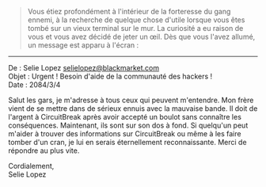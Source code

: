 > Vous étiez profondément à l'intérieur de la forteresse du gang ennemi, à la recherche de quelque chose d'utile lorsque vous êtes tombé sur un vieux terminal sur le mur. La curiosité a eu raison de vous et vous avez décidé de jeter un œil. Dès que vous l'avez allumé, un message est apparu à l'écran :

---

De : Selie Lopez <selielopez@blackmarket.com>  
Objet : Urgent ! Besoin d'aide de la communauté des hackers !  
Date : 2084/3/4

Salut les gars, je m'adresse à tous ceux qui peuvent m'entendre. Mon frère vient de se mettre dans de sérieux ennuis avec la mauvaise bande. Il doit de l'argent à CircuitBreak après avoir accepté un boulot sans connaître les conséquences. Maintenant, ils sont sur son dos à fond. Si quelqu'un peut m'aider à trouver des informations sur CircuitBreak ou même à les faire tomber d'un cran, je lui en serais éternellement reconnaissante. Merci de répondre au plus vite.

Cordialement,  
Selie Lopez
